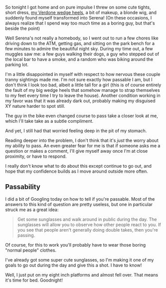 So tonight I got home and on pure impulse I threw on some cute tights, short dress, [my Verdone wedge heels](//serenalachance.org/articles/verdone-boots-and-my-quorra-costume), a bit of makeup, a blonde wig, and suddenly found myself transformed into Serena! (On these occasions, I always realize that I spend way too much time as a boring guy, but that's beside the point)

Well Serena's not really a homebody, so I went out to run a few chores like driving down to the ATM, getting gas, and sitting on the park bench for a few minutes to admire the beautiful night sky. During my time out, a few muggles saw me: a few guys walking their dogs, a guy who stepped out of the local bar to have a smoke, and a random who was biking around the parking lot.

I'm a little disappointed in myself with respect to how nervous these couple tranny sightings made me. I'm not sure exactly how passable I am, but I don't think I look too bad, albeit a little tall for a girl (this is of course entirely the fault of my big wedge heels that somehow manage to strap themselves to my feet every time I try to leave the house). Another condition working in my favor was that it was already dark out, probably making my disguised XY nature harder to spot still.

The guy in the bike even changed course to pass take a closer look at me, which I'll take take as a subtle compliment.

And yet, I still had that worried feeling deep in the pit of my stomach.

Reading deeper into the problem, I don't think that it's _just_ the worry about my ability to pass. An even greater fear for me is that if someone asks me a question or makes a comment, I'll give myself away once I'm at close proximity, or have to respond.

I really don't know what to do about this except continue to go out, and hope that my confidence builds as I move around outside more often.

Passability
-----------

I did a bit of Googling today on how to tell if you're passable. Most of the answers to this kind of question are pretty useless, but one in particular struck me as a great idea: 

> Get some sunglasses and walk around in public during the day. The sunglasses will allow you to observe how other people react to you. If you see that people aren't generally doing double takes, then you're passing.

Of course, for this to work you'll probably have to wear those boring "normal people" clothes.

I've already got some super cute sunglasses, so I'm making it one of my goals to go out during the day and give this a shot. I have to know!

Well, I just put on my eight inch platforms and almost fell over. That means it's time for bed. Goodnight!
